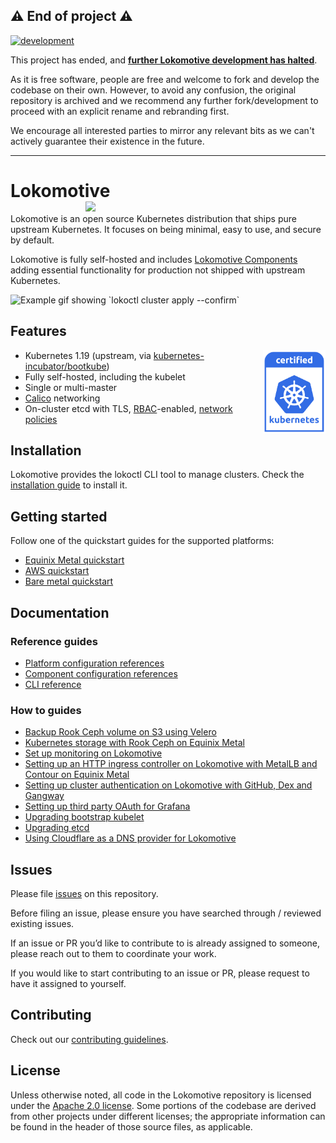 ## :warning: End of project :warning:

[![development](https://img.shields.io/badge/development-halted-red.svg)](https://github.com/kinvolk/lokomotive/issues/1582#issuecomment-1170123280)

This project has ended, and [**further Lokomotive development has halted**](https://github.com/kinvolk/lokomotive/issues/1582#issuecomment-1170123280).

As it is free software, people are free and welcome to fork and develop the codebase on their own.
However, to avoid any confusion, the original repository is archived and we recommend any further fork/development to proceed with an explicit rename and rebranding first.

We encourage all interested parties to mirror any relevant bits as we can't actively guarantee their existence in the future.

---

# Lokomotive <img align="right" width=384 src="docs/images/lokomotive-logo.svg">

Lokomotive is an open source Kubernetes distribution that ships pure upstream
Kubernetes.
It focuses on being minimal, easy to use, and secure by default.

Lokomotive is fully self-hosted and includes [Lokomotive
Components](https://kinvolk.io/docs/lokomotive/latest/concepts/components) adding essential functionality for production
not shipped with upstream Kubernetes.

<img src="docs/images/lokomotive-example.gif" alt="Example gif showing `lokoctl cluster apply --confirm`" width="700"/>

## Features

<a href="https://landscape.cncf.io/?selected=lokomotive"><img src="https://raw.githubusercontent.com/cncf/artwork/1c1a10d9cc7de24235e07c8831923874331ef233/projects/kubernetes/certified-kubernetes/versionless/color/certified-kubernetes-color.svg" align="right" width="100px"></a>

* Kubernetes 1.19 (upstream, via
  [kubernetes-incubator/bootkube](https://github.com/kubernetes-incubator/bootkube))
* Fully self-hosted, including the kubelet
* Single or multi-master
* [Calico](https://www.projectcalico.org/) networking
* On-cluster etcd with TLS,
  [RBAC](https://kubernetes.io/docs/admin/authorization/rbac/)-enabled,
  [network policies](https://kubernetes.io/docs/concepts/services-networking/network-policies/)

## Installation

Lokomotive provides the lokoctl CLI tool to manage clusters.
Check the [installation guide](https://kinvolk.io/docs/lokomotive/latest/installer/lokoctl) to install it.

## Getting started

Follow one of the quickstart guides for the supported platforms:

* [Equinix Metal quickstart](https://kinvolk.io/docs/lokomotive/latest/quickstarts/equinix-metal)
* [AWS quickstart](https://kinvolk.io/docs/lokomotive/latest/quickstarts/aws)
* [Bare metal quickstart](https://kinvolk.io/docs/lokomotive/latest/quickstarts/baremetal)

## Documentation

### Reference guides

* [Platform configuration references](https://kinvolk.io/docs/lokomotive/latest/configuration-reference/platforms)
* [Component configuration references](https://kinvolk.io/docs/lokomotive/latest/configuration-reference/components)
* [CLI reference](https://kinvolk.io/docs/lokomotive/latest/cli/lokoctl/)

### How to guides

* [Backup Rook Ceph volume on S3 using Velero](https://kinvolk.io/docs/lokomotive/latest/how-to-guides/backup-rook-ceph-volumes)
* [Kubernetes storage with Rook Ceph on Equinix Metal](https://kinvolk.io/docs/lokomotive/latest/how-to-guides/rook-ceph-storage)
* [Set up monitoring on Lokomotive](https://kinvolk.io/docs/lokomotive/latest/how-to-guides/monitoring-with-prometheus-operator)
* [Setting up an HTTP ingress controller on Lokomotive with MetalLB and Contour on Equinix Metal](https://kinvolk.io/docs/lokomotive/latest/how-to-guides/ingress-with-contour-metallb)
* [Setting up cluster authentication on Lokomotive with GitHub, Dex and Gangway](https://kinvolk.io/docs/lokomotive/latest/how-to-guides/authentication-with-dex-gangway)
* [Setting up third party OAuth for Grafana](https://kinvolk.io/docs/lokomotive/latest/how-to-guides/setup-thirdparty-auth-for-grafana)
* [Upgrading bootstrap kubelet](https://kinvolk.io/docs/lokomotive/latest/how-to-guides/upgrade-bootstrap-kubelet)
* [Upgrading etcd](https://kinvolk.io/docs/lokomotive/latest/how-to-guides/upgrade-etcd)
* [Using Cloudflare as a DNS provider for Lokomotive](https://kinvolk.io/docs/lokomotive/latest/how-to-guides/cloudflare-dns)

## Issues

Please file [issues](https://github.com/kinvolk/lokomotive/issues) on this
repository.

Before filing an issue, please ensure you have searched through / reviewed
existing issues.

If an issue or PR you’d like to contribute to is already assigned to someone,
please reach out to them to coordinate your work.

If you would like to start contributing to an issue or PR, please request to
have it assigned to yourself.

## Contributing

Check out our [contributing guidelines](https://kinvolk.io/docs/lokomotive/latest/contributing).

## License

Unless otherwise noted, all code in the Lokomotive repository is licensed under
the [Apache 2.0 license](LICENSE).
Some portions of the codebase are derived from other projects under different
licenses; the appropriate information can be found in the header of those
source files, as applicable.
